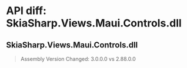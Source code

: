 # API diff: SkiaSharp.Views.Maui.Controls.dll

## SkiaSharp.Views.Maui.Controls.dll

> Assembly Version Changed: 3.0.0.0 vs 2.88.0.0

